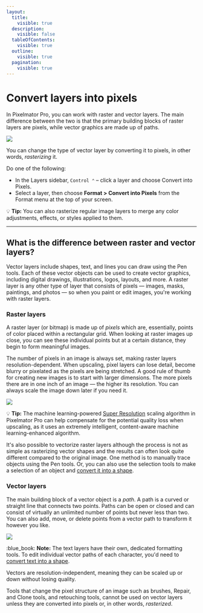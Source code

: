 ```yaml
---
layout:
  title:
    visible: true
  description:
    visible: false
  tableOfContents:
    visible: true
  outline:
    visible: true
  pagination:
    visible: true
---
```


# Convert layers into pixels

In Pixelmator Pro, you can work with raster and vector layers. The main difference between the two is that the primary building blocks of raster layers are pixels, while vector graphics are made up of paths.

![](https://help.pixelmator.com/pixelmator-pro/3.5/assets/English/1587651842000.jpeg)

You can change the type of vector layer by converting it to pixels, in other words, _rasterizing_ it.

Do one of the following:

* In the Layers sidebar, `Control ⌃` – click a layer and choose Convert into Pixels.
* Select a layer, then choose **Format > Convert into Pixels** from the Format menu at the top of your screen.

:bulb: **Tip:** You can also rasterize regular image layers to merge any color adjustments, effects, or styles applied to them.

***

## What is the difference between raster and vector layers?

Vector layers include shapes, text, and lines you can draw using the Pen tools. Each of these vector objects can be used to create vector graphics, including digital drawings, illustrations, logos, layouts, and more. A raster layer is any other type of layer that consists of pixels — images, masks, paintings, and photos — so when you paint or edit images, you're working with raster layers.

### Raster layers

A raster layer (or bitmap) is made up of _pixels_ which are, essentially, points of color placed within a rectangular grid. When looking at raster images up close, you can see these individual points but at a certain distance, they begin to form meaningful images.

The number of pixels in an image is always set, making raster layers resolution-dependent. When upscaling, pixel layers can lose detail, become blurry or pixelated as the pixels are being stretched. A good rule of thumb for creating new images is to start with larger dimensions. The more pixels there are in one inch of an image — the higher its resolution. You can always scale the image down later if you need it.

![](https://help.pixelmator.com/pixelmator-pro/3.5/assets/English/1655726218000.jpeg)

:bulb: **Tip:** The machine learning-powered [Super Resolution](../automatically-edit-images/automatically-increase-image-resolution.md) scaling algorithm in Pixelmator Pro can help compensate for the potential quality loss when upscaling, as it uses an extremely intelligent, content-aware machine learning-enhanced algorithm.

It's also possible to vectorize raster layers although the process is not as simple as rasterizing vector shapes and the results can often look quite different compared to the original image. One method is to manually trace objects using the Pen tools. Or, you can also use the selection tools to make a selection of an object and [convert it into a shape](../make-selections/convert-selections-into-shapes.md).

### Vector layers

The main building block of a vector object is a _path_. A path is a curved or straight line that connects two points. Paths can be open or closed and can consist of virtually an unlimited number of points but never less than two. You can also add, move, or delete points from a vector path to transform it however you like.

![](https://help.pixelmator.com/pixelmator-pro/3.5/assets/English/1655726202000.jpeg)

:blue\_book: **Note:** The text layers have their own, dedicated formatting tools. To edit individual vector paths of each character, you'd need to [convert text into a shape](../use-the-type-tool/convert-text-into-a-shape-or-pixel-layer.md).

Vectors are resolution-independent, meaning they can be scaled up or down without losing quality.

Tools that change the pixel structure of an image such as brushes, Repair, and Clone tools, and retouching tools, cannot be used on vector layers unless they are converted into pixels or, in other words, _rasterized_.
